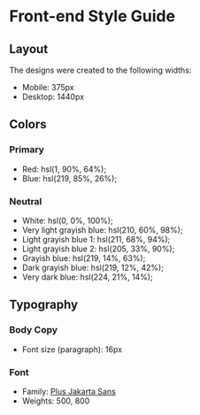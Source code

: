 # Front-end Style Guide

## Layout

The designs were created to the following widths:

- Mobile: 375px
- Desktop: 1440px

## Colors

### Primary

- Red: hsl(1, 90%, 64%);
- Blue: hsl(219, 85%, 26%);

### Neutral

- White: hsl(0, 0%, 100%);
- Very light grayish blue: hsl(210, 60%, 98%);
- Light grayish blue 1: hsl(211, 68%, 94%);
- Light grayish blue 2: hsl(205, 33%, 90%);
- Grayish blue: hsl(219, 14%, 63%);
- Dark grayish blue: hsl(219, 12%, 42%);
- Very dark blue: hsl(224, 21%, 14%);

## Typography

### Body Copy

- Font size (paragraph): 16px

### Font

- Family: [Plus Jakarta Sans](https://fonts.google.com/specimen/Plus+Jakarta+Sans)
- Weights: 500, 800
